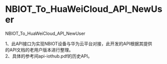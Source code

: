 # NBIOT_To_HuaWeiCloud_API_NewUser   
NBIOT_To_HuaWeiCloud_API_NewUser             
                              
1、此API接口为实现NBIOT设备与华为云平台对接，此开发的API根据其提供          
   的API文档的老用户版本进行整理。                       
2、具体的参考间api-iothub.pdf的历史API。                                        
                          
   
        
            
 
     
  
    
